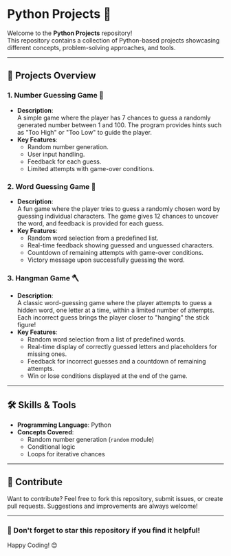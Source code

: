 # Python Projects 🐍  

Welcome to the **Python Projects** repository!  
This repository contains a collection of Python-based projects showcasing different concepts, problem-solving approaches, and tools.  

---

## 📂 Projects Overview  

### 1. **Number Guessing Game 🎯**  
   - **Description**:  
     A simple game where the player has 7 chances to guess a randomly generated number between 1 and 100. The program provides hints such as "Too High" or "Too Low" to guide the player.  
   - **Key Features**:  
     - Random number generation.  
     - User input handling.  
     - Feedback for each guess.  
     - Limited attempts with game-over conditions.
    
### 2. **Word Guessing Game 📝**  
   - **Description**:  
     A fun game where the player tries to guess a randomly chosen word by guessing individual characters. The game gives 12 chances to uncover the word, and feedback is provided for each guess.  
   - **Key Features**:  
     - Random word selection from a predefined list.  
     - Real-time feedback showing guessed and unguessed characters.  
     - Countdown of remaining attempts with game-over conditions.  
     - Victory message upon successfully guessing the word.

### 3. **Hangman Game 🪓**  
   - **Description**:  
     A classic word-guessing game where the player attempts to guess a hidden word, one letter at a time, within a limited number of attempts. Each incorrect guess brings the player closer to "hanging" the stick figure!  
   - **Key Features**:  
     - Random word selection from a list of predefined words.  
     - Real-time display of correctly guessed letters and placeholders for missing ones.  
     - Feedback for incorrect guesses and a countdown of remaining attempts.  
     - Win or lose conditions displayed at the end of the game.  


---

## 🛠️ Skills & Tools  

- **Programming Language**: Python  
- **Concepts Covered**:  
  - Random number generation (`random` module)  
  - Conditional logic  
  - Loops for iterative chances  


---

## 🤝 Contribute  

Want to contribute? Feel free to fork this repository, submit issues, or create pull requests. Suggestions and improvements are always welcome!  

---

### 🌟 Don't forget to star this repository if you find it helpful!  

Happy Coding! 😊  
